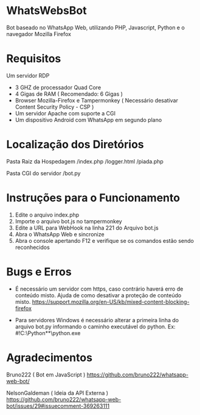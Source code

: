 # WhatsWebsBot
Bot baseado no WhatsApp Web, utilizando PHP, Javascript, Python e o navegador Mozilla Firefox

# Requisitos
Um servidor RDP
  - 3 GHZ de processador Quad Core
  - 4 Gigas de RAM ( Recomendado: 6 Gigas )
  - Browser Mozilla-Firefox e Tampermonkey ( Necessário desativar Content Security Policy - CSP )
  - Um servidor Apache com suporte a CGI
  - Um dispositivo Android com WhatsApp em segundo plano

# Localização dos Diretórios
Pasta Raiz da Hospedagem
/index.php
/logger.html
/piada.php

Pasta CGI do servidor
/bot.py

# Instruções para o Funcionamento
1. Edite o arquivo index.php
2. Importe o arquivo bot.js no tampermonkey
3. Edite a URL para WebHook na linha 221 do Arquivo bot.js
4. Abra o WhatsApp Web e sincronize
5. Abra o console apertando F12 e verifique se os comandos estão sendo reconhecidos

# Bugs e Erros
- É necessário um servidor com https, caso contrário haverá erro de conteúdo misto.
Ajuda de como desativar a proteção de conteúdo misto.
https://support.mozilla.org/en-US/kb/mixed-content-blocking-firefox

- Para servidores Windows é necessário alterar a primeira linha do arquivo bot.py informando o caminho executável do python.
Ex: #!C:\Python**\python.exe

# Agradecimentos
Bruno222 ( Bot em JavaScript )
https://github.com/bruno222/whatsapp-web-bot/

NelsonGaldeman ( Ideia da API Externa )
https://github.com/bruno222/whatsapp-web-bot/issues/29#issuecomment-369263111
